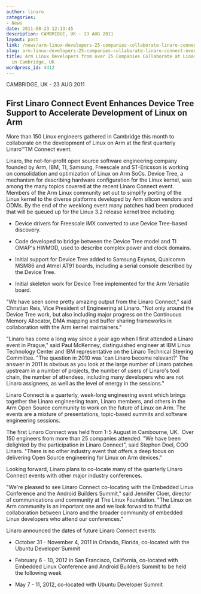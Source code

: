 ```yaml
---
author: linaro
categories:
- News
date: 2011-08-23 12:13:45
description: CAMBRIDGE, UK - 23 AUG 2011
layout: post
link: /news/arm-linux-developers-25-companies-collaborate-linaro-connect-event-cambridge-uk/
slug: arm-linux-developers-25-companies-collaborate-linaro-connect-event-cambridge-uk
title: Arm Linux Developers from over 25 Companies Collaborate at Linaro Connect Event
  in Cambridge, UK
wordpress_id: 4412
---
```


CAMBRIDGE, UK - 23 AUG 2011


## First Linaro Connect Event Enhances Device Tree Support to Accelerate Development of Linux on Arm


More than 150 Linux engineers gathered in Cambridge this month to collaborate on the development of Linux on Arm at the first quarterly Linaro™TM Connect event.

Linaro, the not-for-profit open source software engineering company founded by Arm, IBM, TI, Samsung, Freescale and ST-Ericsson is working on consolidation and optimization of Linux on Arm SoCs. Device Tree, a mechanism for describing hardware configuration for the Linux kernel, was among the many topics covered at the recent Linaro Connect event. Members of the Arm Linux community set out to simplify porting of the Linux kernel to the diverse platforms developed by Arm silicon vendors and ODMs. By the end of the weeklong event many patches had been produced that will be queued up for the Linux 3.2 release kernel tree including:


	
  * Device drivers for Freescale iMX converted to use Device Tree-based discovery.

	
  * Code developed to bridge between the Device Tree model and TI OMAP's HWMOD, used to describe complex power and clock domains.

	
  * Initial support for Device Tree added to Samsung Exynos, Qualcomm MSM86 and Atmel AT91 boards, including a serial console described by the Device Tree.

	
  * Initial skeleton work for Device Tree implemented for the Arm Versatile board.


"We have seen some pretty amazing output from the Linaro Connect," said Christian Reis, Vice President of Engineering at Linaro. "Not only around the Device Tree work, but also including major progress on the Continuous Memory Allocator, DMA mapping and buffer sharing frameworks in collaboration with the Arm kernel maintainers."

"Linaro has come a long way since a year ago when I first attended a Linaro event in Prague," said Paul McKenney, distinguished engineer at IBM Linux Technology Center and IBM representative on the Linaro Technical Steering Committee. "The question in 2010 was 'can Linaro become relevant?' The answer in 2011 is obvious as you look at the large number of Linaro patches upstream in a number of projects, the number of users of Linaro's tool chain, the number of attendees, including many developers who are not Linaro assignees, as well as the level of energy in the sessions."

Linaro Connect is a quarterly, week-long engineering event which brings together the Linaro engineering team, Linaro members, and others in the Arm Open Source community to work on the future of Linux on Arm. The events are a mixture of presentations, topic-based summits and software engineering sessions.

The first Linaro Connect was held from 1-5 August in Cambourne, UK.  Over 150 engineers from more than 25 companies attended. "We have been delighted by the participation in Linaro Connect", said Stephen Doel, COO Linaro. "There is no other industry event that offers a deep focus on delivering Open Source engineering for Linux on Arm devices."

Looking forward, Linaro plans to co-locate many of the quarterly Linaro Connect events with other major industry conferences.

"We're pleased to see Linaro Connect co-locating with the Embedded Linux Conference and the Android Builders Summit," said Jennifer Cloer, director of communications and community at The Linux Foundation. "The Linux on Arm community is an important one and we look forward to fruitful collaboration between Linaro and the broader community of embedded Linux developers who attend our conferences."

Linaro announced the dates of future Linaro Connect events:

	
  * October 31 - November 4, 2011 in Orlando, Florida, co-located with the Ubuntu Developer Summit

	
  * February 6 - 10, 2012 in San Francisco, California, co-located with Embedded Linux Conference and Android Builders Summit to be held the following week

	
  * May 7 - 11, 2012, co-located with Ubuntu Developer Summit